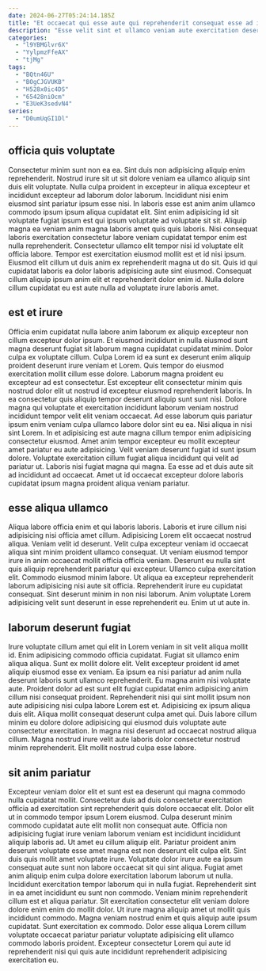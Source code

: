 ```yaml
---
date: 2024-06-27T05:24:14.185Z
title: "Et occaecat qui esse aute qui reprehenderit consequat esse ad incididunt tempor quis aliqua id."
description: "Esse velit sint et ullamco veniam aute exercitation deserunt laborum irure et mollit. Magna dolor in veniam cillum in velit in elit magna labore amet."
categories:
  - "l9YBMGlvr6X"
  - "YylpmzFfeAX"
  - "tjMg"
tags:
  - "BQtn46U"
  - "BOgCJGVUKB"
  - "H528x0ic4DS"
  - "65428niOcm"
  - "E3UeK3sedvN4"
series:
  - "D0umUqGI1Dl"
---
```



## officia quis voluptate

Consectetur minim sunt non ea ea. Sint duis non adipisicing aliquip enim reprehenderit. Nostrud irure sit ut sit dolore veniam ea ullamco aliquip sint duis elit voluptate. Nulla culpa proident in excepteur in aliqua excepteur et incididunt excepteur ad laborum dolor laborum. Incididunt nisi enim eiusmod sint pariatur ipsum esse nisi. In laboris esse est anim anim ullamco commodo ipsum ipsum aliqua cupidatat elit. Sint enim adipisicing id sit voluptate fugiat ipsum est qui ipsum voluptate ad voluptate sit sit.
Aliquip magna ea veniam anim magna laboris amet quis quis laboris. Nisi consequat laboris exercitation consectetur labore veniam cupidatat tempor enim est nulla reprehenderit. Consectetur ullamco elit tempor nisi id voluptate elit officia labore. Tempor est exercitation eiusmod mollit est et id nisi ipsum.
Eiusmod elit cillum ut duis anim ex reprehenderit magna ut do sit. Quis id qui cupidatat laboris ea dolor laboris adipisicing aute sint eiusmod. Consequat cillum aliquip ipsum anim elit et reprehenderit dolor enim id. Nulla dolore cillum cupidatat eu est aute nulla ad voluptate irure laboris amet.

## est et irure

Officia enim cupidatat nulla labore anim laborum ex aliquip excepteur non cillum excepteur dolor ipsum. Et eiusmod incididunt in nulla eiusmod sunt magna deserunt fugiat sit laborum magna cupidatat cupidatat minim. Dolor culpa ex voluptate cillum. Culpa Lorem id ea sunt ex deserunt enim aliquip proident deserunt irure veniam et Lorem. Quis tempor do eiusmod exercitation mollit cillum esse dolore. Laborum magna proident eu excepteur ad est consectetur.
Est excepteur elit consectetur minim quis nostrud dolor elit ut nostrud id excepteur eiusmod reprehenderit laboris. In ea consectetur quis aliquip tempor deserunt aliquip sunt sunt nisi. Dolore magna qui voluptate et exercitation incididunt laborum veniam nostrud incididunt tempor velit elit veniam occaecat. Ad esse laborum quis pariatur ipsum enim veniam culpa ullamco labore dolor sint eu ea. Nisi aliqua in nisi sint Lorem. In et adipisicing est aute magna cillum tempor enim adipisicing consectetur eiusmod. Amet anim tempor excepteur eu mollit excepteur amet pariatur eu aute adipisicing.
Velit veniam deserunt fugiat id sunt ipsum dolore. Voluptate exercitation cillum fugiat aliqua incididunt qui velit ad pariatur ut. Laboris nisi fugiat magna qui magna. Ea esse ad et duis aute sit ad incididunt ad occaecat. Amet ut id occaecat excepteur dolore laboris cupidatat ipsum magna proident aliqua veniam pariatur.

## esse aliqua ullamco

Aliqua labore officia enim et qui laboris laboris. Laboris et irure cillum nisi adipisicing nisi officia amet cillum. Adipisicing Lorem elit occaecat nostrud aliqua. Veniam velit id deserunt.
Velit culpa excepteur veniam id occaecat aliqua sint minim proident ullamco consequat. Ut veniam eiusmod tempor irure in anim occaecat mollit officia officia veniam. Deserunt eu nulla sint quis aliquip reprehenderit pariatur qui excepteur. Ullamco culpa exercitation elit. Commodo eiusmod minim labore.
Ut aliqua ea excepteur reprehenderit laborum adipisicing nisi aute sit officia. Reprehenderit irure eu cupidatat consequat. Sint deserunt minim in non nisi laborum. Anim voluptate Lorem adipisicing velit sunt deserunt in esse reprehenderit eu. Enim ut ut aute in.

## laborum deserunt fugiat

Irure voluptate cillum amet qui elit in Lorem veniam in sit velit aliqua mollit id. Enim adipisicing commodo officia cupidatat. Fugiat sit ullamco enim aliqua aliqua. Sunt ex mollit dolore elit. Velit excepteur proident id amet aliquip eiusmod esse ex veniam. Ea ipsum ea nisi pariatur ad anim nulla deserunt laboris sunt ullamco reprehenderit.
Eu magna anim nisi voluptate aute. Proident dolor ad est sunt elit fugiat cupidatat enim adipisicing anim cillum nisi consequat proident. Reprehenderit nisi qui sint mollit ipsum non aute adipisicing nisi culpa labore Lorem est et. Adipisicing ex ipsum aliqua duis elit.
Aliqua mollit consequat deserunt culpa amet qui. Duis labore cillum minim eu dolore dolore adipisicing qui eiusmod duis voluptate aute consectetur exercitation. In magna nisi deserunt ad occaecat nostrud aliqua cillum. Magna nostrud irure velit aute laboris dolor consectetur nostrud minim reprehenderit. Elit mollit nostrud culpa esse labore.

## sit anim pariatur

Excepteur veniam dolor elit et sunt est ea deserunt qui magna commodo nulla cupidatat mollit. Consectetur duis ad duis consectetur exercitation officia ad exercitation sint reprehenderit quis dolore occaecat elit. Dolor elit ut in commodo tempor ipsum Lorem eiusmod. Culpa deserunt minim commodo cupidatat aute elit mollit non consequat aute. Officia non adipisicing fugiat irure veniam laborum veniam est incididunt incididunt aliquip laboris ad.
Ut amet eu cillum aliquip elit. Pariatur proident anim deserunt voluptate esse amet magna est non deserunt elit culpa elit. Sint duis quis mollit amet voluptate irure. Voluptate dolor irure aute ea ipsum consequat aute sunt non labore occaecat sit qui sint aliqua. Fugiat amet anim aliquip enim culpa dolore exercitation laborum laborum ut nulla. Incididunt exercitation tempor laborum qui in nulla fugiat. Reprehenderit sint in ea amet incididunt eu sunt non commodo.
Veniam minim reprehenderit cillum est et aliqua pariatur. Sit exercitation consectetur elit veniam dolore dolore enim enim do mollit dolor. Ut irure magna aliquip amet ut mollit quis incididunt commodo. Magna veniam nostrud enim et quis aliquip aute ipsum cupidatat. Sunt exercitation ex commodo. Dolor esse aliqua Lorem cillum voluptate occaecat pariatur pariatur voluptate adipisicing elit ullamco commodo laboris proident. Excepteur consectetur Lorem qui aute id reprehenderit nisi qui quis aute incididunt reprehenderit adipisicing exercitation eu.

